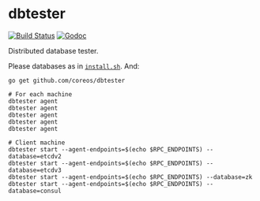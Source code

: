 # dbtester

[![Build Status](https://img.shields.io/travis/coreos/dbtester.svg?style=flat-square)][cistat] [![Godoc](http://img.shields.io/badge/go-documentation-blue.svg?style=flat-square)][dbtester-godoc]

Distributed database tester.

Please databases as in [`install.sh`](install.sh). And:

```
go get github.com/coreos/dbtester

# For each machine
dbtester agent
dbtester agent
dbtester agent
dbtester agent
dbtester agent

# Client machine
dbtester start --agent-endpoints=$(echo $RPC_ENDPOINTS) --database=etcdv2
dbtester start --agent-endpoints=$(echo $RPC_ENDPOINTS) --database=etcdv3
dbtester start --agent-endpoints=$(echo $RPC_ENDPOINTS) --database=zk
dbtester start --agent-endpoints=$(echo $RPC_ENDPOINTS) --database=consul
```

[cistat]: https://travis-ci.org/coreos/dbtester
[dbtester-godoc]: https://godoc.org/github.com/coreos/dbtester
